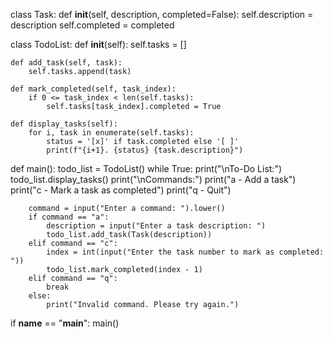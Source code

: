 
class Task:
    def __init__(self, description, completed=False):
        self.description = description
        self.completed = completed

class TodoList:
    def __init__(self):
        self.tasks = []

    def add_task(self, task):
        self.tasks.append(task)

    def mark_completed(self, task_index):
        if 0 <= task_index < len(self.tasks):
            self.tasks[task_index].completed = True

    def display_tasks(self):
        for i, task in enumerate(self.tasks):
            status = '[x]' if task.completed else '[ ]'
            print(f"{i+1}. {status} {task.description}")

def main():
    todo_list = TodoList()
    while True:
        print("\nTo-Do List:")
        todo_list.display_tasks()
        print("\nCommands:")
        print("a - Add a task")
        print("c - Mark a task as completed")
        print("q - Quit")

        command = input("Enter a command: ").lower()
        if command == "a":
            description = input("Enter a task description: ")
            todo_list.add_task(Task(description))
        elif command == "c":
            index = int(input("Enter the task number to mark as completed: "))
            todo_list.mark_completed(index - 1)
        elif command == "q":
            break
        else:
            print("Invalid command. Please try again.")

if __name__ == "__main__":
    main()
```